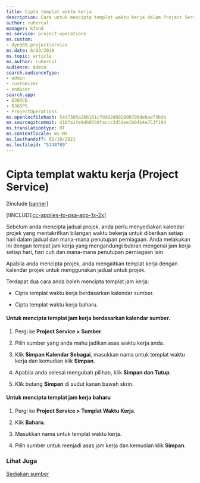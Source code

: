 ```yaml
---
title: Cipta templat waktu kerja
description: Cara untuk mencipta templat waktu kerja dalam Project Service
author: ruhercul
manager: kfend
ms.service: project-operations
ms.custom:
- dyn365-projectservice
ms.date: 8/03/2018
ms.topic: article
ms.author: ruhercul
audience: Admin
search.audienceType:
- admin
- customizer
- enduser
search.app:
- D365CE
- D365PS
- ProjectOperations
ms.openlocfilehash: 54d7385a2bb161c7dd02d882090790debaef3bdb
ms.sourcegitcommit: 418fa1fe9d605b8faccc2d5dee1b04b4e753f194
ms.translationtype: HT
ms.contentlocale: ms-MY
ms.lasthandoff: 02/10/2021
ms.locfileid: "5148789"
---
```

# <a name="create-a-work-hours-template-project-service"></a>Cipta templat waktu kerja (Project Service)

[!include [banner](../includes/psa-now-project-operations.md)]

[!INCLUDE[cc-applies-to-psa-app-1x-2x](../includes/cc-applies-to-psa-app-1x-2x.md)]

Sebelum anda mencipta jadual projek, anda perlu menyediakan kalendar projek yang mentakrifkan bilangan waktu bekerja untuk diberikan setiap hari dalam jadual dan mana-mana penutupan perniagaan. Anda melakukan ini dengan tempat jam kerja yang mengandungi butiran mengenai jam kerja setiap hari, hari cuti dan mana-mana penutupan perniagaan lain.  
  
 Apabila anda mencipta projek, anda mengaitkan templat kerja dengan kalendar projek untuk menggunakan jadual untuk projek.  
  
 Terdapat dua cara anda boleh mencipta templat jam kerja:  
  
-   Cipta templat waktu kerja berdasarkan kalendar sumber.  
  
-   Cipta templat waktu kerja baharu.  
  
#### <a name="to-create-a-work-hours-template-based-on-a-resources-calendar"></a>Untuk mencipta templat jam kerja berdasarkan kalendar sumber.  
  
1.  Pergi ke **Project Service > Sumber**.  
  
2.  Pilih sumber yang anda mahu jadikan asas waktu kerja anda.  
  
3.  Klik **Simpan Kalendar Sebagai**, masukkan nama untuk templat waktu kerja dan kemudian klik **Simpan**.  
  
4.  Apabila anda selesai mengubah pilihan, klik **Simpan dan Tutup**.  
  
5.  Klik butang **Simpan** di sudut kanan bawah skrin.  
  
#### <a name="to-create-a-new-work-hours-template"></a>Untuk mencipta templat jam kerja baharu  
  
1.  Pergi ke **Project Service > Templat Waktu Kerja**.  
  
2.  Klik **Baharu**.  
  
3.  Masukkan nama untuk templat waktu kerja.  
  
4.  Pilih sumber untuk menjadi asas jam kerja dan kemudian klik **Simpan**.  
  
### <a name="see-also"></a>Lihat Juga  
 [Sediakan sumber](../psa/set-up-resources.md)
